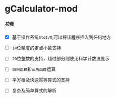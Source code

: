 # gCalculator-mod

##### 功能

- [x] 基于操作系统`StdI/O`,可以将该程序插入到任何地方
- [ ] `14`位精度的定点小数支持
- [ ] `20`位整数的支持，超过部分则使用科学计数法显示
- [ ] `四则运算`和`三角函数`运算
- [ ] 平方根及快速幂等算式的支持
- [ ] 复杂及简单算式的解析


